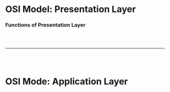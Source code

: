 # OSI Model: Presentation Layer

### Functions of Presentation Layer

<br>
<br>

---

<br>
<Br>

# OSI Mode: Application Layer


